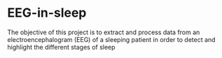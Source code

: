 # EEG-in-sleep
The objective of this project is to extract and process data from an electroencephalogram (EEG) of a sleeping patient in order to detect and highlight the different stages of sleep
